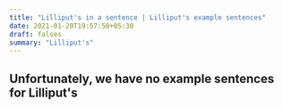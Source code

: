 ```yaml
---
title: "Lilliput's in a sentence | Lilliput's example sentences"
date: 2021-01-20T19:57:50+05:30
draft: falses
summary: "Lilliput's"
---
```

## Unfortunately, we have no example sentences for Lilliput's                 
